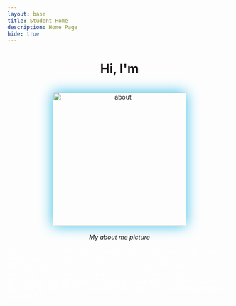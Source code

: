 ```yaml
---
layout: base
title: Student Home 
description: Home Page
hide: true
---
```


<h1 align="center">Hi, I'm <span class="auto-type"></span></h1>

<script src="https://cdn.jsdelivr.net/npm/typed.js@2.0.12"></script>

<script>
    var typed = new Typed(".auto-type", {
        strings: ["Mihir", "a Coder", "a Gamer", "a Kopite"],
        typeSpeed: 200,
        backSpeed: 200,
        loop: true
    })
</script>
<br>

<div align="center">
<img align="center" style="border-radius: 4px; box-shadow: 0px 0px 30px #35bde7;" src="{{site.baseurl}}/images/Freeform.png" height="300px" alt="about"/>
<br>
<br>
<em>My about me picture</em>
</div>



<p style="color:white; align=center">Hello! My name is Mihir Bapat. I am a Freshman at Del Norte High School with heritage from India. The above picture is my Freeform picture. It covers the very things I find to be a part of myself. To start off, I am a massive sports fan. I like to watch and play Soccer and Cricket. I support Liverpool FC in Soccer, and the Mumbai Indians and team India in cricket. Finally, in my free time, I like to code, play the piano, and play Fortnite while listening to Spotify. </p>


